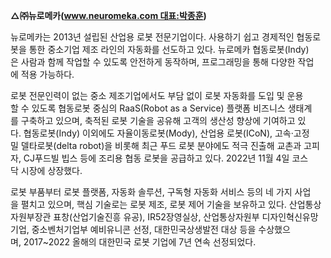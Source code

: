 **△㈜뉴로메카(www.neuromeka.com 대표:박종훈)**

뉴로메카는 2013년 설립된 산업용 로봇 전문기업이다. 사용하기 쉽고 경제적인 협동로봇을 통한 중소기업 제조 라인의 자동화를 선도하고 있다. 뉴로메카 협동로봇(Indy)은 사람과 함께 작업할 수 있도록 안전하게 동작하며, 프로그래밍을 통해 다양한 작업에 적용 가능하다.

로봇 전문인력이 없는 중소 제조기업에서도 부담 없이 로봇 자동화를 도입 및 운용할 수 있도록 협동로봇 중심의 RaaS(Robot as a Service) 플랫폼 비즈니스 생태계를 구축하고 있으며, 축적된 로봇 기술을 공유해 고객의 생산성 향상에 기여하고 있다. 협동로봇(Indy) 이외에도 자율이동로봇(Mody), 산업용 로봇(ICoN), 고속·고정밀 델타로봇(delta robot)을 비롯해 최근 푸드 로봇 분야에도 적극 진출해 교촌과 고피자, CJ푸드빌 빕스 등에 조리용 협동 로봇을 공급하고 있다. 2022년 11월 4일 코스닥 시장에 상장했다.

로봇 부품부터 로봇 플랫폼, 자동화 솔루션, 구독형 자동화 서비스 등의 네 가지 사업을 펼치고 있으며, 핵심 기술로는 로봇 제조, 로봇 제어 기술을 보유하고 있다. 산업통상자원부장관 표창(산업기술진흥 유공), IR52장영실상, 산업통상자원부 디자인혁신유망기업, 중소벤처기업부 예비유니콘 선정, 대한민국상생발전 대상 등을 수상했으며, 2017~2022 올해의 대한민국 로봇 기업에 7년 연속 선정되었다.
